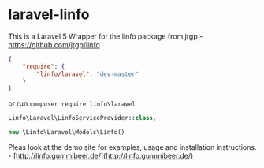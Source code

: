 # laravel-linfo
This is a Laravel 5 Wrapper for the linfo package from jrgp - https://github.com/jrgp/linfo

```json
{
    "require": {
        "linfo/laravel": "dev-master"
    }
}
```

or run `composer require linfo\laravel`

```php
Linfo\Laravel\LinfoServiceProvider::class,
```

```php
new \Linfo\Laravel\Models\Linfo()
```

Pleas look at the demo site for examples, usage and installation instructions. - [http://linfo.gummibeer.de/](http://linfo.gummibeer.de/)